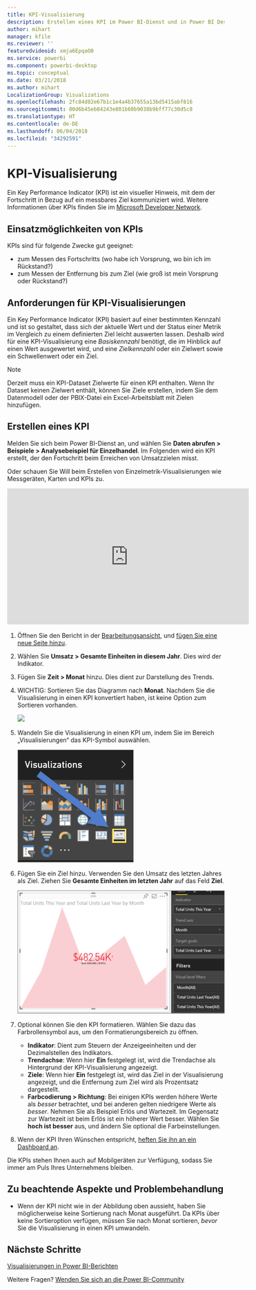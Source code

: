 ```yaml
---
title: KPI-Visualisierung
description: Erstellen eines KPI im Power BI-Dienst und in Power BI Desktop
author: mihart
manager: kfile
ms.reviewer: ''
featuredvideoid: xmja6EpqaO0
ms.service: powerbi
ms.component: powerbi-desktop
ms.topic: conceptual
ms.date: 03/21/2018
ms.author: mihart
LocalizationGroup: Visualizations
ms.openlocfilehash: 2fc84d82e67b1c1e4a4b37655a13bd5415abf816
ms.sourcegitcommit: 80d6b45eb84243e801b60b9038b9bff77c30d5c8
ms.translationtype: HT
ms.contentlocale: de-DE
ms.lasthandoff: 06/04/2018
ms.locfileid: "34292591"
---
```

# <a name="kpi-visuals"></a>KPI-Visualisierung
Ein Key Performance Indicator (KPI) ist ein visueller Hinweis, mit dem der Fortschritt in Bezug auf ein messbares Ziel kommuniziert wird. Weitere Informationen über KPIs finden Sie im [Microsoft Developer Network](https://msdn.microsoft.com/library/hh272050).

## <a name="when-to-use-a-kpi"></a>Einsatzmöglichkeiten von KPIs
KPIs sind für folgende Zwecke gut geeignet:

* zum Messen des Fortschritts (wo habe ich Vorsprung, wo bin ich im Rückstand?)
* zum Messen der Entfernung bis zum Ziel (wie groß ist mein Vorsprung oder Rückstand?)   

## <a name="kpi-visual-requirements"></a>Anforderungen für KPI-Visualisierungen
Ein Key Performance Indicator (KPI) basiert auf einer bestimmten Kennzahl und ist so gestaltet, dass sich der aktuelle Wert und der Status einer Metrik im Vergleich zu einem definierten Ziel leicht auswerten lassen. Deshalb wird für eine KPI-Visualisierung eine *Basiskennzahl* benötigt, die im Hinblick auf einen Wert ausgewertet wird, und eine *Zielkennzahl* oder ein Zielwert sowie ein Schwellenwert oder ein Ziel.

> [!NOTE]
> Derzeit muss ein KPI-Dataset Zielwerte für einen KPI enthalten. Wenn Ihr Dataset keinen Zielwert enthält, können Sie Ziele erstellen, indem Sie dem Datenmodell oder der PBIX-Datei ein Excel-Arbeitsblatt mit Zielen hinzufügen.
> 
> 

## <a name="how-to-create-a-kpi"></a>Erstellen eines KPI
Melden Sie sich beim Power BI-Dienst an, und wählen Sie **Daten abrufen > Beispiele > Analysebeispiel für Einzelhandel**. Im Folgenden wird ein KPI erstellt, der den Fortschritt beim Erreichen von Umsatzzielen misst.

Oder schauen Sie Will beim Erstellen von Einzelmetrik-Visualisierungen wie Messgeräten, Karten und KPIs zu.

<iframe width="560" height="315" src="https://www.youtube.com/embed/xmja6EpqaO0?list=PL1N57mwBHtN0JFoKSR0n-tBkUJHeMP2cP" frameborder="0" allowfullscreen></iframe>

1. Öffnen Sie den Bericht in der [Bearbeitungsansicht](service-reading-view-and-editing-view.md), und [fügen Sie eine neue Seite hinzu](power-bi-report-add-page.md).    
2. Wählen Sie **Umsatz > Gesamte Einheiten in diesem Jahr**.  Dies wird der Indikator.
3. Fügen Sie **Zeit > Monat** hinzu.  Dies dient zur Darstellung des Trends.
4. WICHTIG: Sortieren Sie das Diagramm nach **Monat**. Nachdem Sie die Visualisierung in einen KPI konvertiert haben, ist keine Option zum Sortieren vorhanden.

    ![](media/power-bi-visualization-kpi/power-bi-sort-by-month.png)
5. Wandeln Sie die Visualisierung in einen KPI um, indem Sie im Bereich „Visualisierungen“ das KPI-Symbol auswählen.
   
    ![](media/power-bi-visualization-kpi/power-bi-kpi-icon.png)
6. Fügen Sie ein Ziel hinzu. Verwenden Sie den Umsatz des letzten Jahres als Ziel. Ziehen Sie **Gesamte Einheiten im letzten Jahr** auf das Feld **Ziel**.
   
    ![](media/power-bi-visualization-kpi/power-bi-kpi.png)
7. Optional können Sie den KPI formatieren. Wählen Sie dazu das Farbrollensymbol aus, um den Formatierungsbereich zu öffnen.
   
   * **Indikator**: Dient zum Steuern der Anzeigeeinheiten und der Dezimalstellen des Indikators.
   * **Trendachse**: Wenn hier **Ein** festgelegt ist, wird die Trendachse als Hintergrund der KPI-Visualisierung angezeigt.  
   * **Ziele**: Wenn hier **Ein** festgelegt ist, wird das Ziel in der Visualisierung angezeigt, und die Entfernung zum Ziel wird als Prozentsatz dargestellt.
   * **Farbcodierung > Richtung**: Bei einigen KPIs werden höhere Werte als *besser* betrachtet, und bei anderen gelten niedrigere Werte als *besser*. Nehmen Sie als Beispiel Erlös und Wartezeit. Im Gegensatz zur Wartezeit ist beim Erlös ist ein höherer Wert besser. Wählen Sie **hoch ist besser** aus, und ändern Sie optional die Farbeinstellungen.

1. Wenn der KPI Ihren Wünschen entspricht, [heften Sie ihn an ein Dashboard an](service-dashboard-pin-tile-from-report.md).

Die KPIs stehen Ihnen auch auf Mobilgeräten zur Verfügung, sodass Sie immer am Puls Ihres Unternehmens bleiben.

## <a name="considerations-and-troubleshooting"></a>Zu beachtende Aspekte und Problembehandlung
* Wenn der KPI nicht wie in der Abbildung oben aussieht, haben Sie möglicherweise keine Sortierung nach Monat ausgeführt. Da KPIs über keine Sortieroption verfügen, müssen Sie nach Monat sortieren, *bevor* Sie die Visualisierung in einen KPI umwandeln.

## <a name="next-steps"></a>Nächste Schritte

[Visualisierungen in Power BI-Berichten](power-bi-report-visualizations.md)

Weitere Fragen? [Wenden Sie sich an die Power BI-Community](http://community.powerbi.com/)

